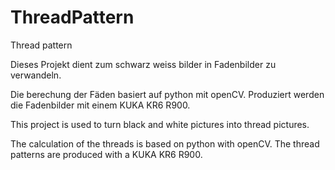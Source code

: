 # ThreadPattern
Thread pattern

Dieses Projekt dient zum schwarz weiss bilder in Fadenbilder zu verwandeln. 

Die berechung der Fäden basiert auf python mit openCV. 
Produziert werden die Fadenbilder mit einem KUKA KR6 R900.


This project is used to turn black and white pictures into thread pictures.

The calculation of the threads is based on python with openCV.
The thread patterns are produced with a KUKA KR6 R900.
